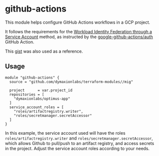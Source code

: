 # github-actions

This module helps configure GitHub Actions workflows in a GCP project.

It follows the requirements for the [Workload Identity Federation through a
Service
Account](https://github.com/google-github-actions/auth?tab=readme-ov-file#workload-identity-federation-through-a-service-account)
method, as instructed by the
[google-github-actions/auth](https://github.com/google-github-actions/auth)
GitHub Action.

This [gist](https://gist.github.com/palewire/12c4b2b974ef735d22da7493cf7f4d37)
was also used as a reference.

## Usage

```hcl
module "github-actions" {
  source = "github.com/dymaxionlabs/terraform-modules//mig"

  project      = var.project_id
  repositories = [
    "dymaxionlabs/optimus-app"
  ]
  service_account_roles = [
    "roles/artifactregistry.writer",
    "roles/secretmanager.secretAccessor"
  ]  
}
```

In this example, the service account used will have the roles
`roles/artifactregistry.writer` and `roles/secretmanager.secretAccessor`, which
allows Github to pull/push to an artifact registry, and access secrets in the
project.  Adjust the service account roles according to your needs.
